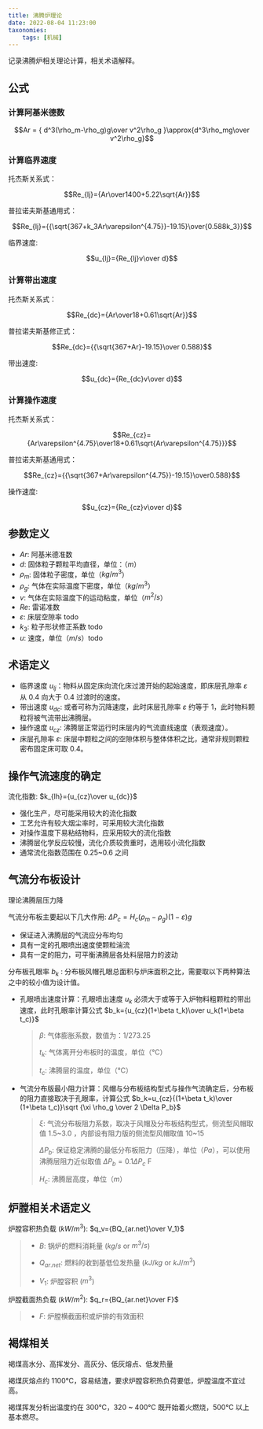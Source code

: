 ```yaml
---
title: 沸腾炉理论
date: 2022-08-04 11:23:00
taxonomies:
    tags: [机械]
---
```


记录沸腾炉相关理论计算，相关术语解释。

<!-- more -->

## 公式

### 计算阿基米德数

$$Ar = { d^3(\rho_m-\rho_g)g\over v^2\rho_g }\approx{d^3\rho_mg\over v^2\rho_g}$$

### 计算临界速度

托杰斯关系式：

$$Re_{lj}={Ar\over1400+5.22\sqrt{Ar}}$$

普拉诺夫斯基通用式：

$$Re_{lj}={{\sqrt{367+k_3Ar\varepsilon^{4.75}}-19.15}\over{0.588k_3}}$$

临界速度:

$$u_{lj}={Re_{lj}v\over d}$$

### 计算带出速度

托杰斯关系式：

$$Re_{dc}={Ar\over18+0.61\sqrt{Ar}}$$

普拉诺夫斯基修正式：

$$Re_{dc}={{\sqrt{367+Ar}-19.15}\over 0.588}$$

带出速度:

$$u_{dc}={Re_{dc}v\over d}$$

### 计算操作速度

托杰斯关系式：

$$Re_{cz}={Ar\varepsilon^{4.75}\over18+0.61\sqrt{Ar\varepsilon^{4.75}}}$$

普拉诺夫斯基通用式：

$$Re_{cz}={{\sqrt{367+Ar\varepsilon^{4.75}}-19.15}\over0.588}$$

操作速度:

$$u_{cz}={Re_{cz}v\over d}$$

## 参数定义

- $Ar$: 阿基米德准数
- $d$: 固体粒子颗粒平均直径，单位：（$m$）
- $\rho_m$: 固体粒子密度，单位（$kg/m^3$）
- $\rho_g$: 气体在实际温度下密度，单位（$kg/m^3$）
- $v$: 气体在实际温度下的运动粘度，单位（$m^2/s$）
- $Re$: 雷诺准数
- $\varepsilon$: 床层空隙率 todo
- $k_3$: 粒子形状修正系数 todo
- $u$: 速度，单位（$m/s$）todo

## 术语定义

- 临界速度 $u_{lj}$：物料从固定床向流化床过渡开始的起始速度，即床层孔隙率 $\varepsilon$ 从 0.4 向大于 0.4 过渡时的速度。
- 带出速度 $u_{dc}$: 或者可称为沉降速度，此时床层孔隙率 $\varepsilon$ 约等于 1，此时物料颗粒将被气流带出沸腾层。
- 操作速度 $u_{cz}$: 沸腾层正常运行时床层内的气流直线速度（表观速度）。
- 床层孔隙率 $\varepsilon$: 床层中颗粒之间的空隙体积与整体体积之比，通常非规则颗粒密布固定床可取 0.4。

## 操作气流速度的确定

流化指数: $k_{lh}={u_{cz}\over u_{dc}}$

- 强化生产，尽可能采用较大的流化指数
- 工艺允许有较大烟尘率时，可采用较大流化指数
- 对操作温度下易粘结物料，应采用较大的流化指数
- 沸腾层化学反应较慢，流化介质较贵重时，选用较小流化指数
- 通常流化指数范围在 0.25~0.6 之间

## 气流分布板设计

理论沸腾层压力降

气流分布板主要起以下几大作用: $\Delta P_c=H_c(\rho_m-\rho_g)(1-\varepsilon)g$

- 保证进入沸腾层的气流应分布均匀
- 具有一定的孔眼喷出速度使颗粒湍流
- 具有一定的阻力，可平衡沸腾层各处料层阻力的波动

分布板孔眼率 $b_k$ : 分布板风帽孔眼总面积与炉床面积之比，需要取以下两种算法之中的较小值为设计值。

- 孔眼喷出速度计算：孔眼喷出速度 $u_k$ 必须大于或等于入炉物料粗颗粒的带出速度，此时孔眼率计算公式 $b_k={u_{cz}(1+\beta t_k)\over u_k(1+\beta t_c)}$
    > $\beta$: 气体膨胀系数，数值为：$1/273.25$
    > 
    > $t_k$: 气体离开分布板时的温度，单位（℃）
    >
    > $t_c$: 沸腾层的温度，单位（℃）
- 气流分布版最小阻力计算：风帽与分布板结构型式与操作气流确定后，分布板的阻力直接取决于孔眼率，计算公式 $b_k=u_{cz}{(1+\beta t_k)\over (1+\beta t_c)}\sqrt {\xi \rho_g \over 2 \Delta P_b}$
    > $\xi$: 气流分布板阻力系数，取决于风帽及分布板结构型式，侧流型风帽取值 1.5~3.0 ，内部设有阻力版的侧流型风帽取值 10~15
    > 
    > $\Delta P_b$: 保证稳定沸腾的最低分布板阻力（压降），单位（$Pa$），可以使用沸腾层阻力近似取值 $\Delta P_b=0.1\Delta P_c$ F
    > 
    > $H_c$: 沸腾层高度，单位（$m$）

## 炉膛相关术语定义

炉膛容积热负载 ($kW/m^3$): $q_v={BQ_{ar.net}\over V_1}$

> - $B$: 锅炉的燃料消耗量 ($kg/s$ or $m^3/s$)
> 
> - $Q_{ar.net}$: 燃料的收到基低位发热量 ($kJ/kg$ or $kJ/m^3$)
> 
> - $V_1$: 炉膛容积 ($m^3$)

炉膛截面热负载 ($kW/m^2$): $q_r={BQ_{ar.net}\over F}$

> - $F$: 炉膛横截面积或炉排的有效面积

## 褐煤相关

褐煤高水分、高挥发分、高灰分、低灰熔点、低发热量

褐煤灰熔点约 1100℃，容易结渣，要求炉膛容积热负荷要低，炉膛温度不宜过高。

褐煤挥发分析出温度约在 300℃，320 ~ 400℃ 既开始着火燃烧，500℃ 以上基本燃尽。